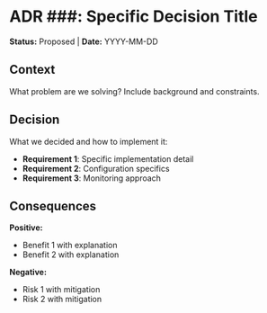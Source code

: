 # ADR ###: Specific Decision Title

**Status:** Proposed | **Date:** YYYY-MM-DD

## Context

What problem are we solving? Include background and constraints.

## Decision

What we decided and how to implement it:

- **Requirement 1**: Specific implementation detail
- **Requirement 2**: Configuration specifics
- **Requirement 3**: Monitoring approach

## Consequences

**Positive:**
- Benefit 1 with explanation
- Benefit 2 with explanation

**Negative:**
- Risk 1 with mitigation
- Risk 2 with mitigation
